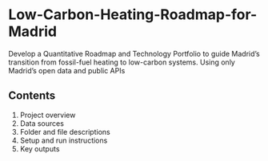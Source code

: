# Low-Carbon-Heating-Roadmap-for-Madrid
Develop a Quantitative Roadmap and Technology Portfolio to guide Madrid’s transition from fossil-fuel heating to low-carbon systems. Using only Madrid’s open data and public APIs
## Contents
1. Project overview
2. Data sources
3. Folder and file descriptions
4. Setup and run instructions
5. Key outputs
